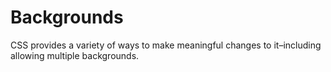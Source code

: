 # Backgrounds



CSS provides a variety of ways to make meaningful changes to it–including allowing multiple backgrounds.